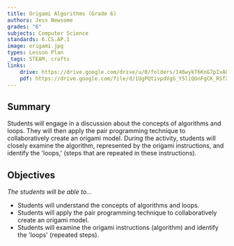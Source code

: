 ```yaml
---
title: Origami Algorithms (Grade 6)
authors: Jess Newsome
grades: "6"
subjects: Computer Science
standards: 6.CS.AP.1
image: origami.jpg
types: Lesson Plan
_tags: STEAM, crafts
links:
    drive: https://drive.google.com/drive/u/0/folders/146wykT6KnG7pIxA8Tfxfmttkodg0hBnb
    pdf: https://drive.google.com/file/d/1UgPQtivpdVgG_Y5liQGnFgCK_RSfXe3d/view?usp=drive_link
---
```


## Summary

Students will engage in a discussion about the concepts of algorithms and loops. They will then apply the pair programming technique to collaboratively create an origami model. During the activity, students will closely examine the algorithm, represented by the origami instructions, and identify the 'loops,' (steps that are repeated in these instructions).

## Objectives

*The students will be able to...*

* Students will understand the concepts of algorithms and loops.
* Students will apply the pair programming technique to collaboratively create an origami model.
* Students will examine the origami instructions (algorithm) and identify the 'loops' (repeated steps).
